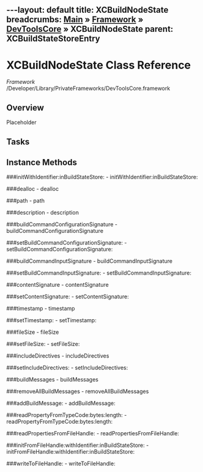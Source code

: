 ---layout: default
title: XCBuildNodeState
breadcrumbs: <a href="/index.html">Main</a> &raquo; <a href="/Frameworks.html">Framework</a> &raquo; <a href="/Frameworks/DevToolsCore.html">DevToolsCore</a> &raquo; XCBuildNodeState
parent: XCBuildStateStoreEntry 
---
# XCBuildNodeState Class Reference

*Framework* /Developer/Library/PrivateFrameworks/DevToolsCore.framework

## Overview

Placeholder

## Tasks

## Instance Methods

<a name="-initWithIdentifier:inBuildStateStore:"></a>
###initWithIdentifier:inBuildStateStore:
    - initWithIdentifier:inBuildStateStore:

<a name="-dealloc"></a>
###dealloc
    - dealloc

<a name="-path"></a>
###path
    - path

<a name="-description"></a>
###description
    - description

<a name="-buildCommandConfigurationSignature"></a>
###buildCommandConfigurationSignature
    - buildCommandConfigurationSignature

<a name="-setBuildCommandConfigurationSignature:"></a>
###setBuildCommandConfigurationSignature:
    - setBuildCommandConfigurationSignature:

<a name="-buildCommandInputSignature"></a>
###buildCommandInputSignature
    - buildCommandInputSignature

<a name="-setBuildCommandInputSignature:"></a>
###setBuildCommandInputSignature:
    - setBuildCommandInputSignature:

<a name="-contentSignature"></a>
###contentSignature
    - contentSignature

<a name="-setContentSignature:"></a>
###setContentSignature:
    - setContentSignature:

<a name="-timestamp"></a>
###timestamp
    - timestamp

<a name="-setTimestamp:"></a>
###setTimestamp:
    - setTimestamp:

<a name="-fileSize"></a>
###fileSize
    - fileSize

<a name="-setFileSize:"></a>
###setFileSize:
    - setFileSize:

<a name="-includeDirectives"></a>
###includeDirectives
    - includeDirectives

<a name="-setIncludeDirectives:"></a>
###setIncludeDirectives:
    - setIncludeDirectives:

<a name="-buildMessages"></a>
###buildMessages
    - buildMessages

<a name="-removeAllBuildMessages"></a>
###removeAllBuildMessages
    - removeAllBuildMessages

<a name="-addBuildMessage:"></a>
###addBuildMessage:
    - addBuildMessage:

<a name="-readPropertyFromTypeCode:bytes:length:"></a>
###readPropertyFromTypeCode:bytes:length:
    - readPropertyFromTypeCode:bytes:length:

<a name="-readPropertiesFromFileHandle:"></a>
###readPropertiesFromFileHandle:
    - readPropertiesFromFileHandle:

<a name="-initFromFileHandle:withIdentifier:inBuildStateStore:"></a>
###initFromFileHandle:withIdentifier:inBuildStateStore:
    - initFromFileHandle:withIdentifier:inBuildStateStore:

<a name="-writeToFileHandle:"></a>
###writeToFileHandle:
    - writeToFileHandle:

